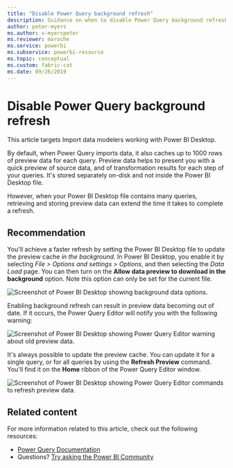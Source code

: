 ```yaml
---
title: "Disable Power Query background refresh"
description: Guidance on when to disable Power Query background refresh.
author: peter-myers
ms.author: v-myerspeter
ms.reviewer: maroche
ms.service: powerbi
ms.subservice: powerbi-resource
ms.topic: conceptual
ms.custom: fabric-cat
ms.date: 09/26/2019
---
```


# Disable Power Query background refresh

This article targets Import data modelers working with Power BI Desktop.

By default, when Power Query imports data, it also caches up to 1000 rows of preview data for each query. Preview data helps to present you with a quick preview of source data, and of transformation results for each step of your queries. It's stored separately on-disk and not inside the Power BI Desktop file.

However, when your Power BI Desktop file contains many queries, retrieving and storing preview data can extend the time it takes to complete a refresh.

## Recommendation

You'll achieve a faster refresh by setting the Power BI Desktop file to update the preview cache _in the background_. In Power BI Desktop, you enable it by selecting _File > Options and settings > Options_, and then selecting the _Data Load_ page. You can then turn on the **Allow data preview to download in the background** option. Note this option can only be set for the current file.

![Screenshot of Power BI Desktop showing background data options.](media/power-query-background-refresh/power-query-options-background-data.png)

Enabling background refresh can result in preview data becoming out of date. If it occurs, the Power Query Editor will notify you with the following warning:

![Screenshot of Power BI Desktop showing Power Query Editor warning about old preview data.](media/power-query-background-refresh/power-query-preview-data-old.png)

It's always possible to update the preview cache. You can update it for a single query, or for all queries by using the **Refresh Preview** command. You'll find it on the **Home** ribbon of the Power Query Editor window.

![Screenshot of Power BI Desktop showing Power Query Editor commands to refresh preview data.](media/power-query-background-refresh/power-query-refresh-preview-data.png)

## Related content

For more information related to this article, check out the following resources:

- [Power Query Documentation](/power-query/)
- Questions? [Try asking the Power BI Community](https://community.powerbi.com/)
